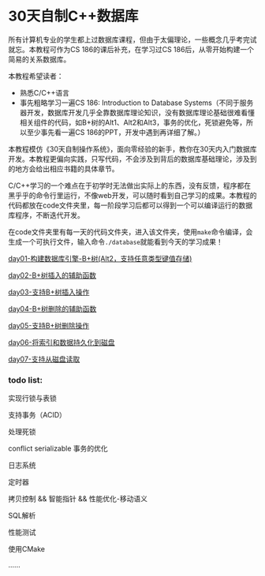 # 30天自制C++数据库

所有计算机专业的学生都上过数据库课程，但由于太偏理论，一些概念几乎考完试就忘。本教程可作为CS 186的课后补充，在学习过CS 186后，从零开始构建一个简易的关系数据库。

本教程希望读者：
- 熟悉C/C++语言
- 事先粗略学习一遍CS 186: Introduction to Database Systems（不同于服务器开发，数据库开发几乎全靠数据库理论知识，没有数据库理论基础很难看懂相关组件的代码，如B+树的Alt1、Alt2和Alt3，事务的优化，死锁避免等，所以至少事先看一遍CS 186的PPT，开发中遇到再详细了解。）

本教程模仿《30天自制操作系统》，面向零经验的新手，教你在30天内入门数据库开发。本教程更偏向实践，只写代码，不会涉及到背后的数据库基础理论，涉及到的地方会给出相应书籍的具体章节。

C/C++学习的一个难点在于初学时无法做出实际上的东西，没有反馈，程序都在黑乎乎的命令行里运行，不像web开发，可以随时看到自己学习的成果。本教程的代码都放在code文件夹里，每一阶段学习后都可以得到一个可以编译运行的数据库程序，不断迭代开发。

在code文件夹里有每一天的代码文件夹，进入该文件夹，使用`make`命令编译，会生成一个可执行文件，输入命令`./database`就能看到今天的学习成果！

[day01-构建数据库引擎-B+树(Alt2，支持任意类型键值存储)](https://github.com/yuesong-feng/30dayMakeCppServer/blob/main/day01-构建数据库引擎-B+树(Alt2，支持任意类型键值存储).md)

[day02-B+树插入的辅助函数](https://github.com/yuesong-feng/30dayMakeCppServer/blob/main/.md)

[day03-支持B+树插入操作](https://github.com/yuesong-feng/30dayMakeCppServer/blob/main/.md)

[day04-B+树删除的辅助函数](https://github.com/yuesong-feng/30dayMakeCppServer/blob/main/.md)

[day05-支持B+树删除操作](https://github.com/yuesong-feng/30dayMakeCppServer/blob/main/.md)

[day06-将索引和数据持久化到磁盘](https://github.com/yuesong-feng/30dayMakeCppServer/blob/main/.md)

[day07-支持从磁盘读取](https://github.com/yuesong-feng/30dayMakeCppServer/blob/main/.md)

### todo list:

实现行锁与表锁

支持事务（ACID）

处理死锁

conflict serializable 事务的优化

日志系统

定时器

拷贝控制 && 智能指针 && 性能优化-移动语义

SQL解析

性能测试

使用CMake

......